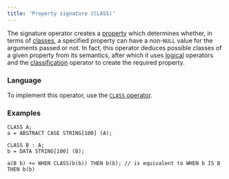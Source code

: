 ```yaml
---
title: 'Property signature (CLASS)'
---
```


The signature operator creates a [property](Properties.md) which determines whether, in terms of [classes](Classes.md), a specified property can have a non-`NULL` value for the arguments passed or not. In fact, this operator deduces possible classes of a given property from its semantics, after which it uses [logical](Logical_operators_AND_OR_NOT_XOR_.md) operators and the [classification](Classification_IS_AS_.md) operator to create the required property.

### Language

To implement this operator, use the [`CLASS` operator](CLASS_operator.md).

### Examples

```lsf
CLASS A;
a = ABSTRACT CASE STRING[100] (A);

CLASS B : A;
b = DATA STRING[100] (B);

a(B b) += WHEN CLASS(b(b)) THEN b(b); // is equivalent to WHEN b IS B THEN b(b)
```
